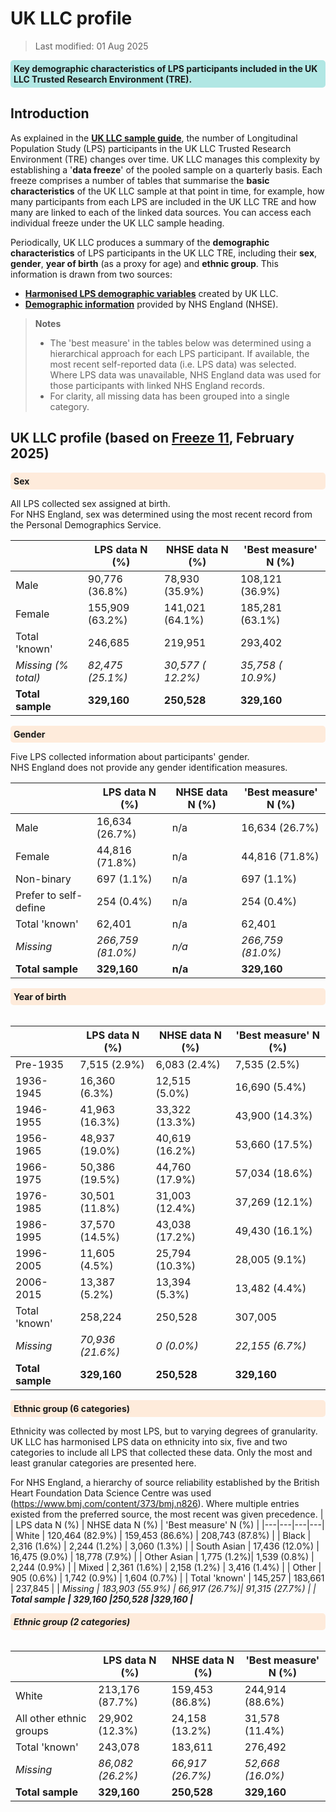 # UK LLC profile
>Last modified: 01 Aug 2025
<div style="background-color: rgba(0, 178, 169, 0.3); padding: 5px; border-radius: 5px;"><strong>Key demographic characteristics of LPS participants included in the UK LLC Trusted Research Environment (TRE).</strong></div>  

## Introduction  
As explained in the [**UK LLC sample guide**](../Sample/UKLLC_sample.md), the number of Longitudinal Population Study (LPS) participants in the UK LLC Trusted Research Environment (TRE) changes over time. UK LLC manages this complexity by establishing a '**data freeze**' of the pooled sample on a quarterly basis. Each freeze comprises a number of tables that summarise the **basic characteristics** of the UK LLC sample at that point in time, for example, how many participants from each LPS are included in the UK LLC TRE and how many are linked to each of the linked data sources. You can access each individual freeze under the UK LLC sample heading. 

Periodically, UK LLC produces a summary of the **demographic characteristics** of LPS participants in the UK LLC TRE, including their **sex**, **gender**, **year of birth** (as a proxy for age) and **ethnic group**. This information is drawn from two sources:  
* [**Harmonised LPS demographic variables**](../../ukllc_managed_data/UKLLC_generated/Datasets/LPS_derived/LPS_derived.md) created by UK LLC.
* [**Demographic information**](../../linked_health_data/NHS_England/Registration%20datasets/DEMOGRAPHICS/DEMOGRAPHICS.ipynb) provided by NHS England (NHSE).

> **Notes**  
>* The 'best measure' in the tables below was determined using a hierarchical approach for each LPS participant. If available, the most recent self-reported data (i.e. LPS data) was selected. Where LPS data was unavailable, NHS England data was used for those participants with linked NHS England records. 
>* For clarity, all missing data has been grouped into a single category.   

## UK LLC profile (based on [Freeze 11](../Sample/freezes/freeze11.ipynb), February 2025)
<div style="background-color: rgba(255, 218, 185, 0.5); padding: 5px; border-radius: 5px;"><strong>Sex</strong></div>  

All LPS collected sex assigned at birth.  
For NHS England, sex was determined using the most recent record from the Personal Demographics Service.  

| | LPS data N (%)  | NHSE data N (%) | 'Best measure' N (%) |
|---|---|---|---|
| Male | 90,776 (36.8%) | 78,930 (35.9%) | 108,121 (36.9%) |
| Female | 155,909 (63.2%) | 141,021 (64.1%) | 185,281 (63.1%) | 
| Total 'known'| 246,685 | 219,951 | 293,402 |
| <i>Missing (% total) | <i>82,475 (25.1%)| <i>30,577 ( 12.2%) | <i>35,758 ( 10.9%) | 
| <b>Total sample | <b>329,160 |<b>250,528 |<b>329,160 |

<div style="background-color: rgba(255, 218, 185, 0.5); padding: 5px; border-radius: 5px;"><strong>Gender</strong></div>  

Five LPS collected information about participants' gender.  
NHS England does not provide any gender identification measures.  

| | LPS data N (%)  | NHSE data N (%) | 'Best measure' N (%) |
|---|---|---|---|
| Male | 16,634 (26.7%) | n/a | 16,634 (26.7%) |
| Female | 44,816 (71.8%) | n/a | 44,816 (71.8%) |
| Non-binary | 697 (1.1%) | n/a | 697 (1.1%) |
| Prefer to self-define | 254 (0.4%) | n/a | 254 (0.4%) |
| Total 'known' | 62,401 | n/a | 62,401|
| <i>Missing | <i>266,759 (81.0%)| <i>n/a | <i>266,759 (81.0%) |
| <b>Total sample | <b>329,160|<b>n/a | <b>329,160 |

<div style="background-color: rgba(255, 218, 185, 0.5); padding: 5px; border-radius: 5px;"><strong>Year of birth</strong></div>  
<br>


| | LPS data N (%)  | NHSE data N (%) | 'Best measure' N (%) |
|---|---|---|---|
| Pre-1935 | 7,515 (2.9%) | 6,083 (2.4%) | 7,535 (2.5%)  | 
| 1936-1945 | 16,360 (6.3%) |  12,515 (5.0%)| 16,690 (5.4%) | 
| 1946-1955 | 41,963 (16.3%) | 33,322 (13.3%) | 43,900 (14.3%) |
| 1956-1965 | 48,937 (19.0%) | 40,619 (16.2%) | 53,660 (17.5%) |
| 1966-1975 | 50,386 (19.5%) | 44,760 (17.9%) | 57,034 (18.6%) |
| 1976-1985 | 30,501 (11.8%) | 31,003 (12.4%) | 37,269 (12.1%) | 
| 1986-1995 | 37,570 (14.5%) | 43,038 (17.2%) | 49,430 (16.1%) | 
| 1996-2005 | 11,605 (4.5%) | 25,794 (10.3%) | 28,005 (9.1%) | 
| 2006-2015 | 13,387 (5.2%) | 13,394 (5.3%) | 13,482 (4.4%) | 
| Total 'known' | 258,224 | 250,528 | 307,005 | 
| <i>Missing |<i>70,936 (21.6%) | <i>0 (0.0%) | <i>22,155 (6.7%) |
| <b>Total sample | <b>329,160 |<b>250,528 |<b>329,160 |

<div style="background-color: rgba(255, 218, 185, 0.5); padding: 5px; border-radius: 5px;"><strong>Ethnic group (6 categories)</strong></div>  

Ethnicity was collected by most LPS, but to varying degrees of granularity. UK LLC has harmonised LPS data on ethnicity into six, five and two categories to include all LPS that collected these data.  Only the most and least granular categories are presented here.  

For NHS England, a hierarchy of source reliability established by the British Heart Foundation Data Science Centre was used (https://www.bmj.com/content/373/bmj.n826). Where multiple entries existed from the preferred source, the most recent was given precedence.
| | LPS data N (%)  | NHSE data N (%) | 'Best measure' N (%) |
|---|---|---|---|
| White | 120,464 (82.9%) | 159,453 (86.6%) | 208,743 (87.8%) | 
| Black | 2,316 (1.6%) | 2,244 (1.2%) | 3,060 (1.3%) |
| South Asian | 17,436 (12.0%) | 16,475 (9.0%) | 18,778 (7.9%) |
| Other Asian | 1,775 (1.2%)| 1,539 (0.8%) | 2,244 (0.9%) |
| Mixed | 2,361 (1.6%) | 2,158 (1.2%) | 3,416 (1.4%) |
| Other | 905 (0.6%) | 1,742 (0.9%) | 1,604 (0.7%) |
| Total 'known' | 145,257 | 183,661 | 237,845 |
| <i>Missing | <i> 183,903 (55.9%) | <i>66,917 (26.7%)| <i>91,315 (27.7%) |
| <b>Total sample | <b>329,160 |<b>250,528 |<b>329,160 |

<div style="background-color: rgba(255, 218, 185, 0.5); padding: 5px; border-radius: 5px;"><strong>Ethnic group (2 categories)</strong></div>  
<br>  

| | LPS data N (%)  | NHSE data N (%) | 'Best measure' N (%) |
|---|---|---|---|
| White | 213,176 (87.7%)| 159,453 (86.8%) | 244,914 (88.6%) | 
| All other ethnic groups | 29,902 (12.3%)| 24,158 (13.2%) | 31,578 (11.4%) |
| Total 'known' | 243,078 | 183,611 | 276,492 |
| <i>Missing | <i> 86,082 (26.2%) | <i>66,917 (26.7%)| <i>52,668 (16.0%) |
| <b>Total sample | <b>329,160 |<b>250,528 |<b>329,160 |